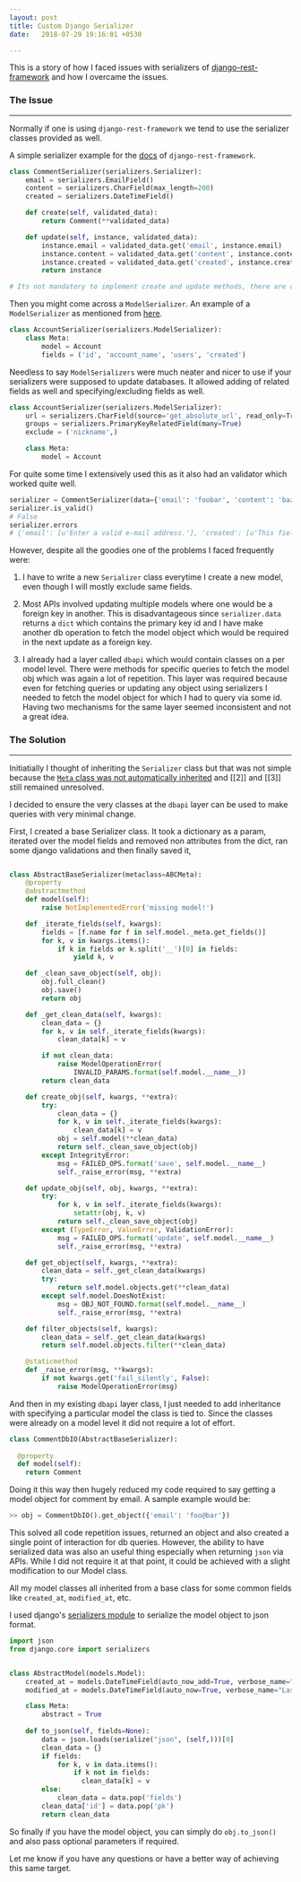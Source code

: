 ```yaml
---
layout: post
title: Custom Django Serializer
date:   2018-07-29 19:16:01 +0530

---
```


This is a story of how I faced issues with serializers of [django-rest-framework](http://www.django-rest-framework.org/)  and how I overcame the issues. 

### The Issue

<hr>

Normally if one is using `django-rest-framework` we tend to use the serializer classes provided as well. 

A simple serializer example for the [docs](http://www.django-rest-framework.org/api-guide/serializers/) of `django-rest-framework`.

```python
class CommentSerializer(serializers.Serializer):
    email = serializers.EmailField()
    content = serializers.CharField(max_length=200)
    created = serializers.DateTimeField()

    def create(self, validated_data):
        return Comment(**validated_data)

    def update(self, instance, validated_data):
        instance.email = validated_data.get('email', instance.email)
        instance.content = validated_data.get('content', instance.content)
        instance.created = validated_data.get('created', instance.created)
        return instance

# Its not mandatory to implement create and update methods, there are default implementations.
```



Then you might come across a `ModelSerializer`. An example of a `ModelSerializer` as mentioned from [here](http://www.django-rest-framework.org/api-guide/serializers/#modelserializer).

```python
class AccountSerializer(serializers.ModelSerializer):
    class Meta:
        model = Account
        fields = ('id', 'account_name', 'users', 'created')
```



Needless to say `ModelSerializers` were much neater and nicer to use if your serializers were supposed to update databases. It allowed adding of related fields as well and specifying/excluding fields as well.

```python
class AccountSerializer(serializers.ModelSerializer):
    url = serializers.CharField(source='get_absolute_url', read_only=True)
    groups = serializers.PrimaryKeyRelatedField(many=True)
    exclude = ('nickname',)

    class Meta:
        model = Account
```

For quite some time I extensively used this as it also had an validator which worked quite well.

```python
serializer = CommentSerializer(data={'email': 'foobar', 'content': 'baz'})
serializer.is_valid()
# False
serializer.errors
# {'email': [u'Enter a valid e-mail address.'], 'created': [u'This field is required.']}
```

However, despite all the goodies one of the problems I faced frequently were:

1. I have to write a new `Serializer` class everytime I create a new model, even though I will mostly exclude same fields.

2. Most APIs involved updating multiple models where one would be a foreign key in another.  This is disadvantageous since `serializer.data` returns a `dict` which contains the primary key id and I have make another db operation to fetch the model object which would be required in the next update as a foreign key.

3. I already had a layer called `dbapi` which would contain classes on a per model level. There were methods for specific queries to fetch the model obj which was again a lot of repetition. This layer was required because even for fetching queries or updating any object using serializers I needed to fetch the model object for which I had to query via some id. Having two mechanisms for the same layer seemed inconsistent and not a great idea.



### The Solution

<hr>

Initiatially I thought of inheriting the `Serializer` class but that was not simple because the [`Meta` class was not automatically inherited](https://docs.djangoproject.com/en/dev/topics/db/models/#meta-inheritance) and [[2]]  and [[3]] still remained unresolved.  



I decided to ensure the very classes at the `dbapi` layer can be used to make queries with very minimal change. 

First, I created a base Serializer class. It took a dictionary as a param, iterated over the model fields and removed non attributes from the dict,  ran some django validations and then finally saved it,

```python

class AbstractBaseSerializer(metaclass=ABCMeta):
    @property
    @abstractmethod
    def model(self):
        raise NotImplementedError('missing model!')

    def _iterate_fields(self, kwargs):
        fields = [f.name for f in self.model._meta.get_fields()]
        for k, v in kwargs.items():
            if k in fields or k.split('__')[0] in fields:
                yield k, v

    def _clean_save_object(self, obj):
        obj.full_clean()
        obj.save()
        return obj

    def _get_clean_data(self, kwargs):
        clean_data = {}
        for k, v in self._iterate_fields(kwargs):
            clean_data[k] = v

        if not clean_data:
            raise ModelOperationError(
                INVALID_PARAMS.format(self.model.__name__))
        return clean_data

    def create_obj(self, kwargs, **extra):
        try:
            clean_data = {}
            for k, v in self._iterate_fields(kwargs):
                clean_data[k] = v
            obj = self.model(**clean_data)
            return self._clean_save_object(obj)
        except IntegrityError:
            msg = FAILED_OPS.format('save', self.model.__name__)
            self._raise_error(msg, **extra)

    def update_obj(self, obj, kwargs, **extra):
        try:
            for k, v in self._iterate_fields(kwargs):
                setattr(obj, k, v)
            return self._clean_save_object(obj)
        except (TypeError, ValueError, ValidationError):
            msg = FAILED_OPS.format('update', self.model.__name__)
            self._raise_error(msg, **extra)

    def get_object(self, kwargs, **extra):
        clean_data = self._get_clean_data(kwargs)
        try:
            return self.model.objects.get(**clean_data)
        except self.model.DoesNotExist:
            msg = OBJ_NOT_FOUND.format(self.model.__name__)
            self._raise_error(msg, **extra)

    def filter_objects(self, kwargs):
        clean_data = self._get_clean_data(kwargs)
        return self.model.objects.filter(**clean_data)

    @staticmethod
    def _raise_error(msg, **kwargs):
        if not kwargs.get('fail_silently', False):
            raise ModelOperationError(msg)
```



And then in my existing  `dbapi` layer class, I just needed to add inheritance with specifying a particular model the class is tied to. Since the classes were already on a model level it did not require a lot of effort.

 

```python
class CommentDbIO(AbstractBaseSerializer):
  
  @property
  def model(self):
    return Comment
```

Doing it this way then hugely reduced my code required to say getting a model object  for comment by email. A sample example would be:

```python
>> obj = CommentDbIO().get_object({'email': 'foo@bar'})
```

This solved all code repetition issues, returned an object and also created a single point of interaction for db queries. However, the ability to have serialized data was also an useful thing especially when returning `json` via APIs.  While I did not require it at that point, it could be achieved with a slight modification to our Model class. 

All my model classes all inherited from a base class for some common fields like `created_at`, `modified_at`, etc.

I used django's [serializers module](https://docs.djangoproject.com/en/2.0/topics/serialization/#serializing-django-objects) to serialize the model object to json format.

```python
import json
from django.core import serializers


class AbstractModel(models.Model):
    created_at = models.DateTimeField(auto_now_add=True, verbose_name="Created At")
    modified_at = models.DateTimeField(auto_now=True, verbose_name="Last Modified At")

    class Meta:
        abstract = True
		
    def to_json(self, fields=None):
      	data = json.loads(serialize("json", (self,)))[0]
        clean_data = {}
        if fields:
          	for k, v in data.items():
              	if k not in fields:
                  clean_data[k] = v
        else:
        	clean_data = data.pop('fields')
        clean_data['id'] = data.pop('pk')
        return clean_data
```

So finally  if you have the model object, you can simply do `obj.to_json()` and also pass optional parameters if required. 

Let me know if you have any questions or have a better way of achieving this same target. 






















